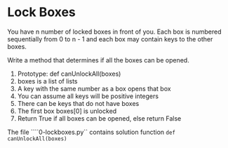 # Lock Boxes

You have n number of locked boxes in front of you. Each box is numbered sequentially from 0 to n - 1 and each box may contain keys to the other boxes.

Write a method that determines if all the boxes can be opened.

1. Prototype: def canUnlockAll(boxes)
2. boxes is a list of lists
3. A key with the same number as a box opens that box
4. You can assume all keys will be positive integers
5. There can be keys that do not have boxes
6. The first box boxes[0] is unlocked
8. Return True if all boxes can be opened, else return False


The file ````0-lockboxes.py`` contains solution function ```def canUnlockAll(boxes)```
